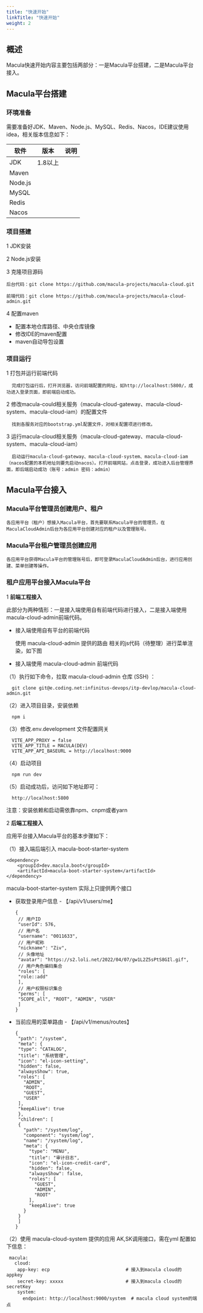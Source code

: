```yaml
---
title: "快速开始"
linkTitle: "快速开始"
weight: 2
---
```


## 概述

Macula快速开始内容主要包括两部分：一是Macula平台搭建，二是Macula平台接入。

## Macula平台搭建

### 环境准备

需要准备好JDK、Maven、Node.js、MySQL、Redis、Nacos，IDE建议使用idea，相关版本信息如下：

|  软件   | 版本  | 说明  |
|  ----  | ----  | ----  |
|  JDK   | 1.8以上  |   |
|  Maven   |   |   |
|  Node.js   |   |   |
|  MySQL   |   |   |
|  Redis   |   |   |
|  Nacos   |   |   |

### 项目搭建

 1 JDK安装

 2 Node.js安装

 3 克隆项目源码
   
    后台代码：git clone https://github.com/macula-projects/macula-cloud.git
   
    前端代码：git clone https://github.com/macula-projects/macula-cloud-admin.git

 4 配置maven
    
  + 配置本地仓库路径、中央仓库镜像
  + 修改IDE的maven配置
  + maven自动导包设置
  
### 项目运行

1 打包并运行前端代码
   
      完成打包运行后，打开浏览器，访问前端配置的网址，如http://localhost:5800/，成功进入登录页面，即前端启动成功。

2 修改macula-could相关服务（macula-cloud-gateway、macula-cloud-system、macula-cloud-iam）的配置文件
      
      找到各服务对应的bootstrap.yml配置文件，对相关配置项进行修改。
      
3 运行macula-cloud相关服务（macula-cloud-gateway、macula-cloud-system、macula-cloud-iam）
 
      启动运行macula-cloud-gateway、macula-cloud-system、macula-cloud-iam（nacos配置的本机地址则要先启动nacos）。打开前端网站，点击登录，成功进入后台管理界面，即后端启动成功（账号：admin 密码：admin）

## Macula平台接入

### Macula平台管理员创建用户、租户

    各应用平台（租户）想接入Macula平台，首先要联系Macula平台的管理员，在MaculaCloudAdmin后台为各应用平台创建对应的租户以及管理账号。

### Macula平台租户管理员创建应用

    各应用平台获得Macula平台的管理账号后，即可登录MaculaCloudAdmin后台，进行应用创建、菜单创建等操作。

### 租户应用平台接入Macula平台

1 **前端工程接入**

  此部分为两种情形：一是接入端使用自有前端代码进行接入，二是接入端使用 macula-cloud-admin前端代码。

 + 接入端使用自有平台的前端代码

   使用 macula-cloud-admin 提供的路由 相关的js代码（待整理）进行菜单渲染，如下图

 + 接入端使用 macula-cloud-admin 前端代码

  （1）执行如下命令，拉取 macula-cloud-admin 仓库 (SSH) ：
   
      git clone git@e.coding.net:infinitus-devops/itp-devlop/macula-cloud-admin.git
      
  （2）进入项目目录，安装依赖
  
      npm i
      
  （3）修改.env.development 文件配置网关
  
      VITE_APP_PROXY = false
      VITE_APP_TITLE = MACULA(DEV)
      VITE_APP_API_BASEURL = http://localhost:9000
      
  （4）启动项目
  
      npm run dev
      
  （5）启动成功后，访问如下地址即可：
  
      http://localhost:5800

   注意：安装依赖和启动需依靠npm、cnpm或者yarn

2 **后端工程接入**

应用平台接入Macula平台的基本步骤如下：

（1）接入端后端引入 macula-boot-starter-system

    <dependency>
        <groupId>dev.macula.boot</groupId>
        <artifactId>macula-boot-starter-system</artifactId>
    </dependency>
    
  macula-boot-starter-system 实际上只提供两个接口
  
 + 获取登录用户信息 - 【/api/v1/users/me】

       {
        // 用户ID
        "userId": 576,
        // 用户名
        "username": "0011633",
        // 用户昵称
        "nickname": "Ziv",
        // 头像地址
        "avatar": "https://s2.loli.net/2022/04/07/gw1L2Z5sPtS8GIl.gif",
        // 用户角色编码集合
        "roles": [
        "role::add"
        ],
        // 用户权限标识集合
        "perms": [
        "SCOPE_all", "ROOT", "ADMIN", "USER"
        ]
       }
   
 + 当前应用的菜单路由 - 【/api/v1/menus/routes】

       {
        "path": "/system",
        "meta": {
        "type": "CATALOG",
        "title": "系统管理",
        "icon": "el-icon-setting",
        "hidden": false,
        "alwaysShow": true,
        "roles": [
          "ADMIN",
          "ROOT",
          "GUEST",
          "USER"
        ],
        "keepAlive": true
        },
        "children": [
        {
          "path": "/system/log",
          "component": "system/log",
          "name": "/system/log",
          "meta": {
            "type": "MENU",
            "title": "审计日志",
            "icon": "el-icon-credit-card",
            "hidden": false,
            "alwaysShow": false,
            "roles": [
              "GUEST",
              "ADMIN",
              "ROOT"
            ],
            "keepAlive": true
          }
        }
        ]
       }
   
（2）使用 macula-cloud-system 提供的应用 AK,SK调用接口，需在yml 配置如下信息：

     macula:
       cloud:
        app-key: ecp                            # 接入到macula cloud的appkey
        secret-key: xxxxx                       # 接入到macula cloud的secretKey
        system:
          endpoint: http://localhost:9000/system  # macula cloud system的端点
          
